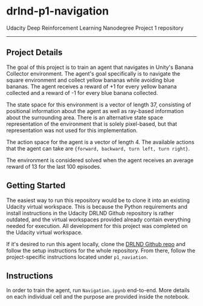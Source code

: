 # drlnd-p1-navigation
Udacity Deep Reinforcement Learning Nanodegree Project 1 repository

---

## Project Details
The goal of this project is to train an agent that navigates in Unity's Banana Collector environment. The agent's goal specifically is to navigate the square environment and collect yellow bananas while avoiding blue bananas. The agent receives a reward of +1 for every yellow banana collected and a reward of -1 for every blue banana collected.

The state space for this environment is a vector of length 37, consisting of positional information about the agent as well as ray-based information about the surrounding area. There is an alternative state space representation of the environment that is solely pixel-based, but that representation was not used for this implementation.

The action space for the agent is a vector of length 4. The available actions that the agent can take are `{forward, backward, turn left, turn right}`. 

The environment is considered solved when the agent receives an average reward of 13 for the last 100 episodes.


## Getting Started
The easiest way to run this repository would be to clone it into an existing Udacity virtual workspace. This is because the Python requirements and install instructions in the Udacity DRLND Github repository is rather outdated, and the virtual workspaces provided already contain everything needed for execution. All development for this project was completed on the Udacity virtual workspace.

If it's desired to run this agent locally, clone the [DRLND Github repo](https://github.com/udacity/deep-reinforcement-learning/) and follow the setup instructions for the whole repository. From there, follow the project-specific instructions located under `p1_naviation`.

## Instructions
In order to train the agent, run `Navigation.ipynb` end-to-end. More details on each individual cell and the purpose are provided inside the notebook.
